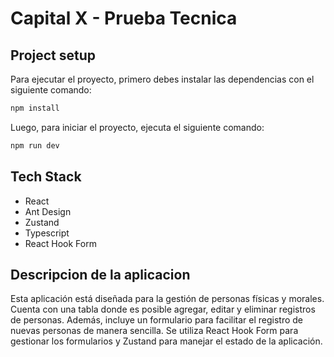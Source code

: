 # Capital X - Prueba Tecnica

## Project setup

Para ejecutar el proyecto, primero debes instalar las dependencias con el siguiente comando:

```bash
npm install
```

Luego, para iniciar el proyecto, ejecuta el siguiente comando:

```bash
npm run dev
```

## Tech Stack

- React
- Ant Design
- Zustand
- Typescript
- React Hook Form

## Descripcion de la aplicacion

Esta aplicación está diseñada para la gestión de personas físicas y morales. Cuenta con una tabla donde es posible agregar, editar y eliminar registros de personas. Además, incluye un formulario para facilitar el registro de nuevas personas de manera sencilla.
Se utiliza React Hook Form para gestionar los formularios y Zustand para manejar el estado de la aplicación.
